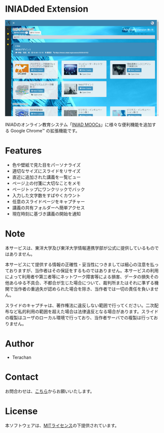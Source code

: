 ﻿# INIADded Extension

![](./img/screenshot1.png)

INIADのオンライン教育システム「[INIAD MOOCs](https://moocs.iniad.org/)」に様々な便利機能を追加する Google Chrome™ の拡張機能です。

# Features
* 色や壁紙で見た目をパーソナライズ
* 適切なサイズにスライドをリサイズ
* 直近に追加された講義を一覧ビュー
* ページ上の付箋に大切なことをメモ
* ページトップにワンクリックでバック
* 入力した文字数をすばやくカウント
* 任意のスライドページをキャプチャー
* 講義の共有フォルダーへ簡単アクセス
* 現在時刻に基づき講義の開始を通知

# Note
本サービスは、東洋大学及び東洋大学情報連携学部が公式に提供しているものではありません。

本サービスにて提供する情報の正確性・妥当性につきましては細心の注意を払っておりますが、当作者はその保証をするものではありません。本サービスの利用によって利用者や第三者等にネットワーク障害等による損害、データの損失その他あらゆる不具合、不都合が生じた場合について、裁判所またはそれに準ずる機関で当作者の重過失が認められた場合を除き、当作者では一切の責任を負いません。

スライドのキャプチャは、著作権法に違反しない範囲で行ってください。二次配布など私的利用の範囲を超えた場合は法律違反となる場合があります。スライドの複製はユーザのローカル環境で行っており、当作者サーバでの複製は行っておりません。

# Author
* Terachan

# Contact
お問合わせは、[こちら](https://tera-chan.com/contact.html)からお願いいたします。

# License
本ソフトウェアは、[MITライセンス](./LICENSE)の下提供されています。
